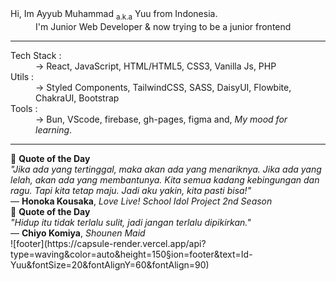 
<dl>
  <dt>Hi, Im Ayyub Muhammad <sub>a.k.a</sub> Yuu from Indonesia.</dt>
  <dd>I'm Junior Web Developer & now trying to be a junior frontend</dd>
</dl>

---

<dl>
  <dt>Tech Stack :</dt>
  <dd>-> React, JavaScript, HTML/HTML5, CSS3, Vanilla Js, PHP</dd>

  <dt>Utils :</dt>
  <dd>-> Styled Components, TailwindCSS, SASS, DaisyUI, Flowbite, ChakraUI, Bootstrap</dd>
  
  <dt>Tools :</dt>
  <dd>-> Bun, VScode, firebase, gh-pages, figma and, <em>My mood for learning</em>.</dd>
</dl>


---

<!-- QUOTE START -->
<div align="left">
  📜 <strong>Quote of the Day</strong><br>
  <em>"Jika ada yang tertinggal, maka akan ada yang menariknya. Jika ada yang lelah, akan ada yang membantunya. Kita semua kadang kebingungan dan ragu. Tapi kita tetap maju. Jadi aku yakin, kita pasti bisa!"</em><br>
  — <strong>Honoka Kousaka</strong>, <em>Love Live! School Idol Project 2nd Season</em>
</div>
<!-- QUOTE END -->
<!-- QUOTE START -->
<div align="left">
  📜 <strong>Quote of the Day</strong><br>
  <em>"Hidup itu tidak terlalu sulit, jadi jangan terlalu dipikirkan."</em><br>
  — <strong>Chiyo Komiya</strong>, <em>Shounen Maid</em>
</div>
<!-- QUOTE END -->
![footer](https://capsule-render.vercel.app/api?type=waving&color=auto&height=150&section=footer&text=Id-Yuu&fontSize=20&fontAlignY=60&fontAlign=90)
